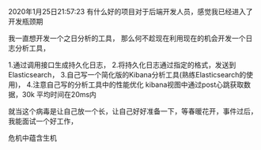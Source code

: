 

2020年1月25日21:57:23
有什么好的项目对于后端开发人员，感觉我已经进入了开发瓶颈期

我一直想开发一个之日分析的工具，
那么何不趁现在利用现在的机会开发一个日志分析工具，

1.通过调用接口生成持久化日志，
2.将持久化日志通过指定的格式，发送到Elasticsearch，
3.自己写一个简化版的Kibana分析工具(熟练Elasticsearch的使用)，
4.注意自己写的分析工具中的性能优化
    kibana视图中通过post心跳获取数据，30k 平均时间在20ms内
    

就当这个病毒是让自己放一个长，让自己好好准备一下，等春暖花开，事件过后，我能面试一个好工作，

危机中蕴含生机    
